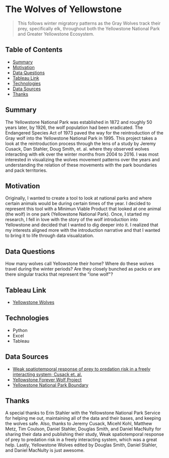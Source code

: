 # The Wolves of Yellowstone 
> This follows winter migratory patterns as the Gray Wolves track their prey, specifically elk, throughout both the Yellowstone National Park and Greater Yellowstone Ecosystem.

## Table of Contents
* [Summary](#summary)
* [Motivation](#motivation)
* [Data Questions](#data-questions)
* [Tableau Link](#tableau-link)
* [Technologies](#technologies)
* [Data Sources](#data-sources)
* [Thanks](#thanks)

## Summary
The Yellowstone National Park was established in 1872 and roughly 50 years later, by 1926, the wolf population had been eradicated. The Endangered Species Act of 1973 paved the way for the reintroduction of the Gray wolf into the Yellowstone National Park in 1995. This project takes a look at the reintroduction process through the lens of a study by Jeremy Cusack, Dan Stahler, Doug Smith, et. al. where they observed wolves interacting with elk over the winter months from 2004 to 2016. I was most interested in visualizing the wolves movement patterns over the years and understanding the relation of these movements with the park boundaries and pack territories.   

## Motivation
Originally, I wanted to create a tool to look at national parks and where certain animals would be during certain times of the year. I decided to represent this tool with a Minimun Viable Product that looked at one animal (the wolf) in one park (Yellowstone National Park). Once, I started my research, I fell in love with the story of the wolf introduction into Yellowstone and decided that I wanted to dig deeper into it. I realized that my interests aligned more with the introduction narrative and that I wanted to bring it to life through data visualization. 

## Data Questions
How many wolves call Yellowstone their home? Where do these wolves travel during the winter periods? Are they closely bunched as packs or are there singular tracks that represent the "lone wolf"? 

## Tableau Link
* [Yellowstone Wolves](https://prod-useast-b.online.tableau.com/t/spencerbettstableau/views/yellowstone_wolves/WolvesofYellowstone?:origin=card_share_link&:embed=n)

## Technologies
* Python
* Excel 
* Tableau

## Data Sources
* [Weak spatiotemporal response of prey to predation risk in a freely interacting system; Cusack et. al.](https://www.ncbi.nlm.nih.gov/pmc/articles/PMC7003944/)
* [Yellowstone Forever Wolf Project](https://www.nps.gov/yell/learn/nature/wolf-reports.htm)
* [Yellowstone National Park Boundary](https://www.sciencebase.gov/catalog/item/4ffb3aebe4b0c15d5ce9fc0b)

## Thanks
A special thanks to Erin Stahler with the Yellowstone National Park Service for helping me out, maintaining all of the data and their bases, and keeping the wolves safe. Also, thanks to Jeremy Cusack, Micehl Kohl, Matthew Metz, Tim Coulson, Daniel Stahler, Douglas Smith, and Daniel MacNulty for sharing their data and publishing their study, Weak spatiotemporal response of prey to predation risk in a freely interacting system, which was a great help. Lastly, Yellowstone Wolves edited by Douglas Smith, Daniel Stahler, and Daniel MacNulty is just awesome.